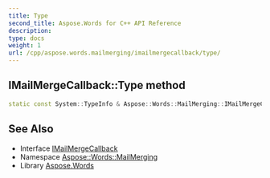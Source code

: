```yaml
---
title: Type
second_title: Aspose.Words for C++ API Reference
description: 
type: docs
weight: 1
url: /cpp/aspose.words.mailmerging/imailmergecallback/type/
---
```

## IMailMergeCallback::Type method




```cpp
static const System::TypeInfo & Aspose::Words::MailMerging::IMailMergeCallback::Type()
```

## See Also

* Interface [IMailMergeCallback](../)
* Namespace [Aspose::Words::MailMerging](../../)
* Library [Aspose.Words](../../../)
